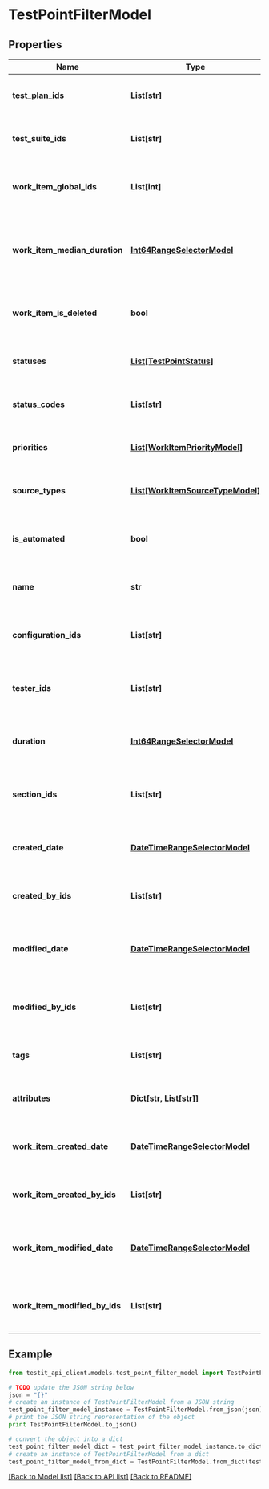 # TestPointFilterModel


## Properties
Name | Type | Description | Notes
------------ | ------------- | ------------- | -------------
**test_plan_ids** | **List[str]** | Specifies a test point test plan IDS to search for | [optional] 
**test_suite_ids** | **List[str]** | Specifies a test point test suite IDs to search for | [optional] 
**work_item_global_ids** | **List[int]** | Specifies a test point work item global IDs to search for | [optional] 
**work_item_median_duration** | [**Int64RangeSelectorModel**](Int64RangeSelectorModel.md) | Specifies a test point work item median duration range to search for | [optional] 
**work_item_is_deleted** | **bool** | Specifies a test point work item is deleted flag to search for | [optional] 
**statuses** | [**List[TestPointStatus]**](TestPointStatus.md) | Specifies a test point statuses to search for | [optional] 
**status_codes** | **List[str]** | Specifies a test point status codes to search for | [optional] 
**priorities** | [**List[WorkItemPriorityModel]**](WorkItemPriorityModel.md) | Specifies a test point priorities to search for | [optional] 
**source_types** | [**List[WorkItemSourceTypeModel]**](WorkItemSourceTypeModel.md) | Specifies a test point source types to search for | [optional] 
**is_automated** | **bool** | Specifies a test point automation status to search for | [optional] 
**name** | **str** | Specifies a test point name to search for | [optional] 
**configuration_ids** | **List[str]** | Specifies a test point configuration IDs to search for | [optional] 
**tester_ids** | **List[str]** | Specifies a test point assigned user IDs to search for | [optional] 
**duration** | [**Int64RangeSelectorModel**](Int64RangeSelectorModel.md) | Specifies a test point range of duration to search for | [optional] 
**section_ids** | **List[str]** | Specifies a test point work item section IDs to search for | [optional] 
**created_date** | [**DateTimeRangeSelectorModel**](DateTimeRangeSelectorModel.md) | Specifies a test point range of creation date to search for | [optional] 
**created_by_ids** | **List[str]** | Specifies a test point creator IDs to search for | [optional] 
**modified_date** | [**DateTimeRangeSelectorModel**](DateTimeRangeSelectorModel.md) | Specifies a test point range of last modification date to search for | [optional] 
**modified_by_ids** | **List[str]** | Specifies a test point last editor IDs to search for | [optional] 
**tags** | **List[str]** | Specifies a test point tags to search for | [optional] 
**attributes** | **Dict[str, List[str]]** | Specifies a test point attributes to search for | [optional] 
**work_item_created_date** | [**DateTimeRangeSelectorModel**](DateTimeRangeSelectorModel.md) | Specifies a work item range of creation date to search for | [optional] 
**work_item_created_by_ids** | **List[str]** | Specifies a work item creator IDs to search for | [optional] 
**work_item_modified_date** | [**DateTimeRangeSelectorModel**](DateTimeRangeSelectorModel.md) | Specifies a work item range of last modification date to search for | [optional] 
**work_item_modified_by_ids** | **List[str]** | Specifies a work item last editor IDs to search for | [optional] 

## Example

```python
from testit_api_client.models.test_point_filter_model import TestPointFilterModel

# TODO update the JSON string below
json = "{}"
# create an instance of TestPointFilterModel from a JSON string
test_point_filter_model_instance = TestPointFilterModel.from_json(json)
# print the JSON string representation of the object
print TestPointFilterModel.to_json()

# convert the object into a dict
test_point_filter_model_dict = test_point_filter_model_instance.to_dict()
# create an instance of TestPointFilterModel from a dict
test_point_filter_model_from_dict = TestPointFilterModel.from_dict(test_point_filter_model_dict)
```
[[Back to Model list]](../README.md#documentation-for-models) [[Back to API list]](../README.md#documentation-for-api-endpoints) [[Back to README]](../README.md)


